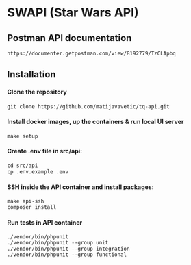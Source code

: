 # SWAPI (Star Wars API)

## Postman API documentation
```
https://documenter.getpostman.com/view/8192779/TzCLApbq
```

## Installation
#### Clone the repository
```
git clone https://github.com/matijavavetic/tq-api.git
```

#### Install docker images, up the containers & run local UI server
```
make setup
```

#### Create .env file in src/api:
```
cd src/api
cp .env.example .env
```

#### SSH inside the API container and install packages:
```
make api-ssh
composer install
```
#### Run tests in API container
```
./vendor/bin/phpunit
./vendor/bin/phpunit --group unit
./vendor/bin/phpunit --group integration
./vendor/bin/phpunit --group functional
```
